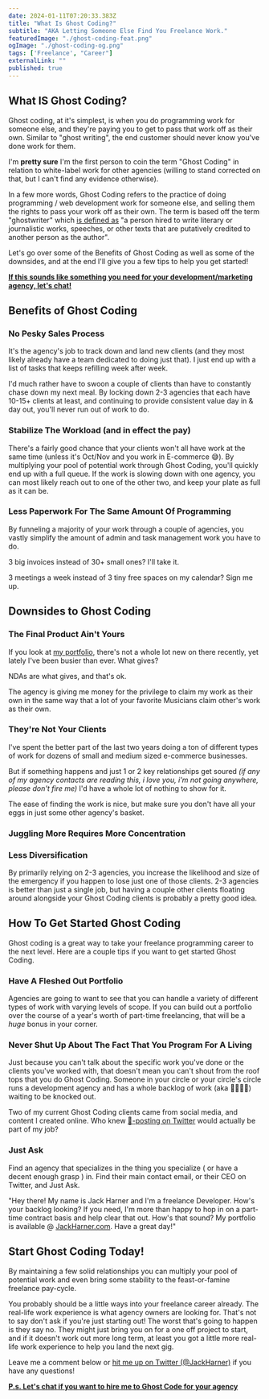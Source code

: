 ```yaml
---
date: 2024-01-11T07:20:33.383Z
title: "What Is Ghost Coding?" 
subtitle: "AKA Letting Someone Else Find You Freelance Work."
featuredImage: "./ghost-coding-feat.png"
ogImage: "./ghost-coding-og.png"
tags: ['Freelance', "Career"]
externalLink: ""
published: true
---
```


## What IS Ghost Coding?

Ghost coding, at it's simplest, is when you do programming work for someone else, and they're paying you to get to pass that work off as their own. Similar to "ghost writing", the end customer should never know you've done work for them. 

I'm **pretty sure** I'm the first person to coin the term "Ghost Coding" in relation to white-label work for other agencies (willing to stand corrected on that, but I can't find any evidence otherwise).

In a few more words, Ghost Coding refers to the practice of doing programming / web development work for someone else, and selling them the rights to pass your work off as their own. The term is based off the term "ghostwriter" which [is defined as](https://en.wikipedia.org/wiki/Ghostwriter) "a person hired to write literary or journalistic works, speeches, or other texts that are putatively credited to another person as the author".

Let's go over some of the Benefits of Ghost Coding as well as some of the downsides, and at the end I'll give you a few tips to help you get started!

**[If this sounds like something you need for your development/marketing agency, let's chat!](/hire-me/)**

## Benefits of Ghost Coding

### No Pesky Sales Process

It's the agency's job to track down and land new clients (and they most likely already have a team dedicated to doing just that). I just end up with a list of tasks that keeps refilling week after week. 

I'd much rather have to swoon a couple of clients than have to constantly chase down my next meal. By locking down 2-3 agencies that each have 10-15+ clients at least, and continuing to provide consistent value day in & day out, you'll never run out of work to do.

### Stabilize The Workload (and in effect the pay)

There's a fairly good chance that your clients won't all have work at the same time (unless it's Oct/Nov and you work in E-commerce 😅). By multiplying your pool of potential work through Ghost Coding, you'll quickly end up with a full queue. If the work is slowing down with one agency, you can most likely reach out to one of the other two, and keep your plate as full as it can be.

### Less Paperwork For The Same Amount Of Programming

By funneling a majority of your work through a couple of agencies, you vastly simplify the amount of admin and task management work you have to do. 

3 big invoices instead of 30+ small ones? I'll take it.

3 meetings a week instead of 3 tiny free spaces on my calendar? Sign me up.

## Downsides to Ghost Coding

### The Final Product Ain't Yours

If you look at [my portfolio](https://jackharner.com/portfolio), there's not a whole lot new on there recently, yet lately I've been busier than ever. What gives?

NDAs are what gives, and that's ok.

The agency is giving me money for the privilege to claim my work as their own in the same way that a lot of your favorite Musicians claim other's work as their own. 

### They're Not Your Clients

I've spent the better part of the last two years doing a ton of different types of work for dozens of small and medium sized e-commerce businesses. 

But if something happens and just 1 or 2 key relationships get soured *(if any of my agency contacts are reading this, i love you, i'm not going anywhere, please don't fire me)* I'd have a whole lot of nothing to show for it.

The ease of finding the work is nice, but make sure you don't have all your eggs in just some other agency's basket.

### Juggling More Requires More Concentration



### Less Diversification

By primarily relying on 2-3 agencies, you increase the likelihood and size of the emergency if you happen to lose just one of those clients. 2-3 agencies is better than just a single job, but having a couple other clients floating around alongside your Ghost Coding clients is probably a pretty good idea.


## How To Get Started Ghost Coding

Ghost coding is a great way to take your freelance programming career to the next level. Here are a couple tips if you want to get started Ghost Coding.

### Have A Fleshed Out Portfolio

Agencies are going to want to see that you can handle a variety of different types of work with varying levels of scope. If you can build out a portfolio over the course of a year's worth of part-time freelancing, that will be a *huge* bonus in your corner.

### Never Shut Up About The Fact That You Program For A Living

Just because you can't talk about the specific work you've done or the clients you've worked with, that doesn't mean you can't shout from the roof tops that you do Ghost Coding. Someone in your circle or your circle's circle runs a development agency and has a whole backlog of work (aka 💸💸💸💸) waiting to be knocked out.

Two of my current Ghost Coding clients came from social media, and content I created online. Who knew [💩-posting on Twitter](https://twitter.com/jackharner) would actually be part of my job? 

### Just Ask

Find an agency that specializes in the thing you specialize ( or have a decent enough grasp ) in. Find their main contact email, or their CEO on Twitter, and Just Ask.

"Hey there! My name is Jack Harner and I'm a freelance <insert tech stack> Developer. How's your backlog looking? If you need, I'm more than happy to hop in on a part-time contract basis and help clear that out. How's that sound? My portfolio is available @ [JackHarner.com](https://jackharner.com). Have a great day!"

## Start Ghost Coding Today!

By maintaining a few solid relationships you can multiply your pool of potential work and even bring some stability to the feast-or-famine freelance pay-cycle. 

You probably should be a little ways into your freelance career already. The real-life work experience is what agency owners are looking for. That's not to say don't ask if you're just starting out! The worst that's going to happen is they say no. They might just bring you on for a one off project to start, and if it doesn't work out more long term, at least you got a little more real-life work experience to help you land the next gig.

Leave me a comment below or [hit me up on Twitter (@JackHarner)](https://twitter.com/jackharner) if you have any questions!

**[P.s. Let's chat if you want to hire me to Ghost Code for your agency](/hire-me/)**